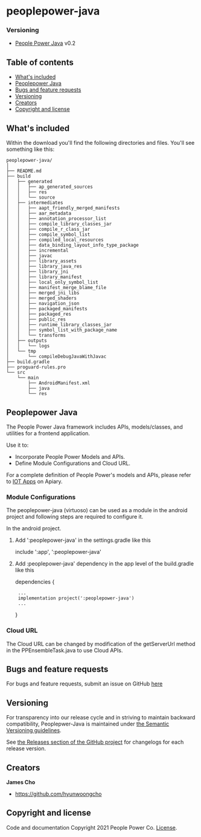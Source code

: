 # peoplepower-java

### Versioning

* [People Power Java](https://github.com/peoplepower/peoplepower-java) v0.2

## Table of contents

* [What's included](#whats-included)
* [Peoplepower Java](#peoplepower-java)
* [Bugs and feature requests](#bugs-and-feature-requests)
* [Versioning](#versioning)
* [Creators](#creators)
* [Copyright and license](#copyright-and-license)


## What's included

Within the download you'll find the following directories and files. You'll see something like this:

```
peoplepower-java/
│
├── README.md
├── build
│   ├── generated
│   │   ├── ap_generated_sources
│   │   ├── res
│   │   └── source
│   ├── intermediates
│   │   ├── aapt_friendly_merged_manifests
│   │   ├── aar_metadata
│   │   ├── annotation_processor_list
│   │   ├── compile_library_classes_jar
│   │   ├── compile_r_class_jar
│   │   ├── compile_symbol_list
│   │   ├── compiled_local_resources
│   │   ├── data_binding_layout_info_type_package
│   │   ├── incremental
│   │   ├── javac
│   │   ├── library_assets
│   │   ├── library_java_res
│   │   ├── library_jni
│   │   ├── library_manifest
│   │   ├── local_only_symbol_list
│   │   ├── manifest_merge_blame_file
│   │   ├── merged_jni_libs
│   │   ├── merged_shaders
│   │   ├── navigation_json
│   │   ├── packaged_manifests
│   │   ├── packaged_res
│   │   ├── public_res
│   │   ├── runtime_library_classes_jar
│   │   ├── symbol_list_with_package_name
│   │   └── transforms
│   ├── outputs
│   │   └── logs
│   └── tmp
│       └── compileDebugJavaWithJavac
├── build.gradle
├── proguard-rules.pro
└── src
    └── main
        ├── AndroidManifest.xml
        ├── java
        └── res
```

## Peoplepower Java

The People Power Java framework includes APIs, models/classes, and utilities for a frontend application.

Use it to:

* Incorporate People Power Models and APIs.  
* Define Module Configurations and Cloud URL.

For a complete definition of People Power's models and APIs, please refer to [IOT Apps](https://iotapps.docs.apiary.io/) on Apiary.

### Module Configurations
The peoplepower-java (virtuoso) can be used as a module in the android project and following steps are required to configure it.

In the android project.
1. Add ':peoplepower-java' in the settings.gradle like this

    include ':app', ':peoplepower-java'
    
2. Add :peoplepower-java' dependency in the app level of the build.gradle like this

    dependencies {
        
        ...
        implementation project(':peoplepower-java')
        ...
    
    }

### Cloud URL
The Cloud URL can be changed by modification of the getServerUrl method in the PPEnsembleTask.java to use Cloud APIs.

## Bugs and feature requests

For bugs and feature requests, submit an issue on GitHub [here](https://github.com/peoplepower/peoplepower-java/issues)

## Versioning

For transparency into our release cycle and in striving to maintain backward compatibility, Peoplepwer-Java is maintained under [the Semantic Versioning guidelines](http://semver.org/).

See [the Releases section of the GitHub project](https://github.com/peoplepower/peoplepower-java/releases) for changelogs for each release version.

## Creators

**James Cho**
* <https://github.com/hyunwoongcho>

## Copyright and license

Code and documentation Copyright 2021 People Power Co. [License](https://github.com/peoplepower/peoplepower-java/blob/master/LICENSE).
